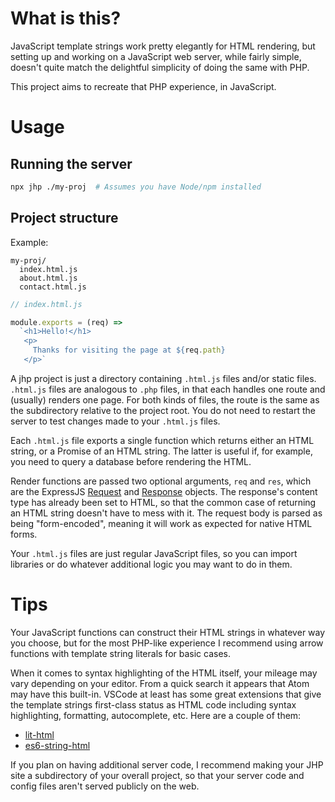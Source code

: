 
# What is this?

JavaScript template strings work pretty elegantly for HTML rendering, but 
setting up and working on a JavaScript web server, while fairly simple, doesn't 
quite match the delightful simplicity of doing the same with PHP.

This project aims to recreate that PHP experience, in JavaScript.

# Usage

## Running the server
```bash
npx jhp ./my-proj  # Assumes you have Node/npm installed
```

## Project structure

Example:
```
my-proj/
  index.html.js
  about.html.js
  contact.html.js
```

```javascript
// index.html.js

module.exports = (req) =>
  `<h1>Hello!</h1>
   <p>
     Thanks for visiting the page at ${req.path}
   </p>`
```

A jhp project is just a directory containing `.html.js` files and/or static 
files. `.html.js` files are analogous to `.php` files, in that each handles one
route and (usually) renders one page. For both kinds of files, the route is the 
same as the subdirectory relative to the project root. You do not need to 
restart the server to test changes made to your `.html.js` files.

Each `.html.js` file exports a single function which returns either an HTML 
string, or a Promise of an HTML string. The latter is useful if, for example,
you need to query a database before rendering the HTML.

Render functions are passed two optional arguments, `req` and `res`, which are 
the ExpressJS [Request](https://expressjs.com/en/4x/api.html#req) and 
[Response](https://expressjs.com/en/4x/api.html#res) objects. The response's 
content type has already been set to HTML, so that the common case of returning 
an HTML string doesn't have to mess with it. The request body is parsed as being
"form-encoded", meaning it will work as expected for native HTML forms.

Your `.html.js` files are just regular JavaScript files, so you can import 
libraries or do whatever additional logic you may want to do in them.

# Tips

Your JavaScript functions can construct their HTML strings in whatever way you
choose, but for the most PHP-like experience I recommend using arrow functions 
with template string literals for basic cases.

When it comes to syntax highlighting of the HTML itself, your mileage may vary 
depending on your editor. From a quick search it appears that Atom may have this 
built-in. VSCode at least has some great extensions that give the template 
strings first-class status as HTML code including syntax highlighting, 
formatting, autocomplete, etc. Here are a couple of them:

- [lit-html](https://marketplace.visualstudio.com/items?itemName=bierner.lit-html)
- [es6-string-html](https://marketplace.visualstudio.com/items?itemName=Tobermory.es6-string-html)

If you plan on having additional server code, I recommend making your JHP site
a subdirectory of your overall project, so that your server code and config 
files aren't served publicly on the web.